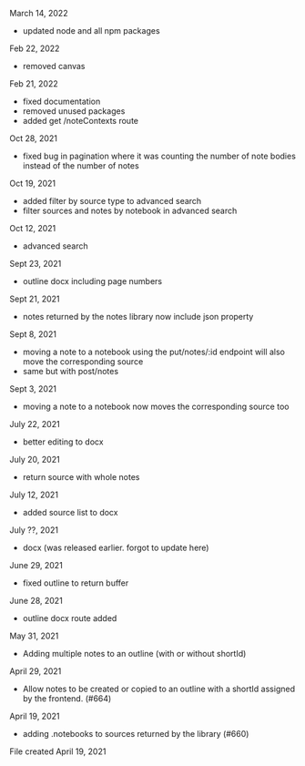 March 14, 2022
* updated node and all npm packages

Feb 22, 2022

* removed canvas

Feb 21, 2022

* fixed documentation
* removed unused packages
* added get /noteContexts route

Oct 28, 2021

* fixed bug in pagination where it was counting the number of note bodies instead of the number of notes

Oct 19, 2021

* added filter by source type to advanced search
* filter sources and notes by notebook in advanced search

Oct 12, 2021

* advanced search

Sept 23, 2021

* outline docx including page numbers

Sept 21, 2021

* notes returned by the notes library now include json property

Sept 8, 2021

* moving a note to a notebook using the put/notes/:id endpoint will also move the corresponding source
* same but with post/notes

Sept 3, 2021

* moving a note to a notebook now moves the corresponding source too

July 22, 2021

* better editing to docx

July 20, 2021

* return source with whole notes

July 12, 2021

* added source list to docx

July ??, 2021

* docx (was released earlier. forgot to update here)

June 29, 2021

* fixed outline to return buffer

June 28, 2021

* outline docx route added

May 31, 2021

* Adding multiple notes to an outline (with or without shortId)

April 29, 2021

* Allow notes to be created or copied to an outline with a shortId assigned by the frontend. (#664)

April 19, 2021

* adding .notebooks to sources returned by the library (#660)

File created April 19, 2021
